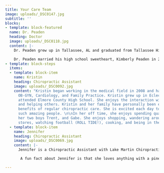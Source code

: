 ```yaml
---
title: Your Care Team
image: uploads/_DSC0147.jpg
subtitle: ''
blocks:
- template: block-featured
  name: Dr. Peaden
  heading: Doctor
  image: uploads/_DSC0118.jpg
  content: |-
    Dr. Peaden grew up in Tallassee, AL and graduated from Tallassee High School. He earned a B.S. in Biology from Auburn University of Montgomery, and continued his education at Palmer College of Chiropractic in Port Orange, Florida. He graduated in 2016 with a Doctorate of Chiropractic Medicine.

    Dr. Peaden married his high school sweetheart, Kimberly Peaden in 2006, and the have two beautiful daughters, Addy Greyce and Sadie Fayth. When not spending time with his family, Dr. Peaden enjoys sports, and considers himself to be an avid football fan. He grew up playing sports, such as football, baseball, golf, and continued playing baseball during college. He attributes his sports background to being a significant factor in the ability to relate to his patients and the many conditions or injuries they experience.
- template: block-steps
  items:
  - template: block-item
    name: Kristin
    heading: Chiropractic Assistant
    image: uploads/_DSC0092.jpg
    content: "Kristin began working in the medical field in 2008 and has worked in
      OB-GYN, Cardiology, and Family Practice. Kristin grew up in Eclectic, AL, and
      attended Elmore County High School. She enjoys the interaction with patients
      and helping others. Kristin and her family have personally been enjoying the
      benefits of regular chiropractic care. She is excited each day to work with
      such amazing people. \n\nIn her off time, she enjoys spending quality time with
      her two boys Trent, and Gabe. She enjoys shopping, wandering around antique
      stores, watching football (ROLL TIDE!), cooking, and being in the sun."
  - template: block-item
    name: Jennifer
    heading: Chiropractic Assistant
    image: uploads/_DSC0069.jpg
    content: |-
      Jennifer is a Chiropractic Assistant with Lake Martin Chiropractic Health Center. She lives in her hometown of Eclectic with her husband Chris. She graduated from Elmore County High School in 2007. In her free time, Jennifer loves being with her family and friends, especially her two nieces. She loves being adventurous, taking trips to the beach, traveling, and spending her summers on Lake Martin.

       A fun fact about Jennifer is that she loves anything with a pineapple print on it. She was welcomed in the Lake Martin Chiropractic Health family in October of 2017 and truly loves her work family and patients. “My favorite part about chiropractic care, aside from the great benefits, is helping our patients feel their best."

---
```


